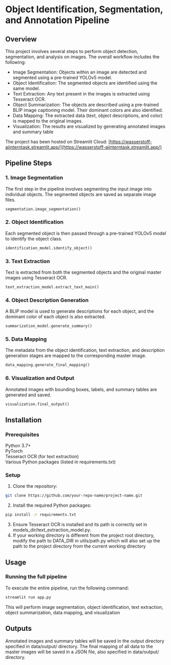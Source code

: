 # Object Identification, Segmentation, and Annotation Pipeline

## Overview
This project involves several steps to perform object detection, segmentation, and analysis on images. The overall workflow includes the following:

* Image Segmentation: Objects within an image are detected and segmented using a pre-trained YOLOv5 model.
* Object Identification: The segmented objects are identified using the same model.
* Text Extraction: Any text present in the images is extracted using Tesseract OCR.
* Object Summarization: The objects are described using a pre-trained BLIP image captioning model. Their dominant colors are also identified.
* Data Mapping: The extracted data (text, object descriptions, and color) is mapped to the original images.
* Visualization: The results are visualized by generating annotated images and summary table

The project has been hosted on Streamlit Cloud: [https://wasserstoff-aiinterntask.streamlit.app/](https://wasserstoff-aiinterntask.streamlit.app/)


## Pipeline Steps

### 1. Image Segmentation
The first step in the pipeline involves segmenting the input image into individual objects. The segmented objects are saved as separate image files.

```python
segmentation.image_segmentation()
```

### 2. Object Identification
Each segmented object is then passed through a pre-trained YOLOv5 model to identify the object class.

```python
identification_model.identify_object()
```

### 3. Text Extraction
Text is extracted from both the segmented objects and the original master images using Tesseract OCR.

```python
text_extraction_model.extract_text_main()
```
### 4. Object Description Generation
A BLIP model is used to generate descriptions for each object, and the dominant color of each object is also extracted.

```python
summarization_model.generate_summary()
```
### 5. Data Mapping
The metadata from the object identification, text extraction, and description generation stages are mapped to the corresponding master image.

```python
data_mapping.generate_final_mapping()
```
### 6. Visualization and Output
Annotated images with bounding boxes, labels, and summary tables are generated and saved.

```python
visualization.final_output()
```



## Installation
### Prerequisites
Python 3.7+  
PyTorch  
Tesseract OCR (for text extraction)  
Various Python packages (listed in requirements.txt)  

### Setup
1. Clone the repository:
```bash
git clone https://github.com/your-repo-name/project-name.git
```
2. Install the required Python packages:
```bash
pip install -r requirements.txt
```
3. Ensure Tesseract OCR is installed and its path is correctly set in models_dir/text_extraction_model.py.
4. If your working directory is different from the project root directory, modify the path to DATA_DIR in utils/path.py which will also set up the path to the project directory from the current working directory

## Usage

### Running the full pipeline
To execute the entire pipeline, run the following command:
```bash
streamlit run app.py
```
This will perform image segmentation, object identification, text extraction, object summarization, data mapping, and visualization

## Outputs
Annotated images and summary tables will be saved in the output directory specified in data/output/ directory.
The final mapping of all data to the master images will be saved in a JSON file, also specified in data/output/ directory.

